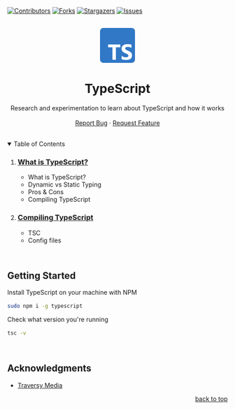 <div id="top"></div>

[![Contributors][contributors-shield]][contributors-url]
[![Forks][forks-shield]][forks-url]
[![Stargazers][stars-shield]][stars-url]
[![Issues][issues-shield]][issues-url]

<br />

<div align="center">
  <a href="https://github.com/coreyhellwege/typescript">
    <img src="images/Typescript_logo_2020.png" alt="Logo" width="80" height="80">
  </a>

<h1 align="center">TypeScript</h1>

  <p align="center">
    Research and experimentation to learn about TypeScript and how it works
    <br />
    <br />
    <a href="https://github.com/coreyhellwege/typescript/issues">Report Bug</a>
    ·
    <a href="https://github.com/coreyhellwege/typescript/issues">Request Feature</a>
  </p>
</div>

<br />

<!-- TABLE OF CONTENTS -->
<details open>
    <summary>Table of Contents</summary>
    <ol>
        <li>
            <h3><a href="/Foundations.md">What is TypeScript?</a></h3>
            <ul>
                <li>What is TypeScript?</li>
                <li>Dynamic vs Static Typing</li>
                <li>Pros & Cons</li>
                <li>Compiling TypeScript</li>
            </ul>
        </li>
        <li>
            <h3><a href="/CompilingTS.md">Compiling TypeScript</a></h3>
            <ul>
                <li>TSC</li>
                <li>Config files</li>
            </ul>
        </li>
    </ol>
</details>

<br />

## Getting Started

Install TypeScript on your machine with NPM

```sh
sudo npm i -g typescript
```

Check what version you're running

```sh
tsc -v
```

<br />

<!-- ACKNOWLEDGMENTS -->
## Acknowledgments

* [Traversy Media](https://www.youtube.com/watch?v=BCg4U1FzODs)

<p align="right"><a href="#top">back to top</a></p>

<!-- MARKDOWN LINKS & IMAGES -->
<!-- https://www.markdownguide.org/basic-syntax/#reference-style-links -->
[contributors-shield]: https://img.shields.io/github/contributors/coreyhellwege/typescript.svg?style=for-the-badge
[contributors-url]: https://github.com/coreyhellwege/typescript/graphs/contributors
[forks-shield]: https://img.shields.io/github/forks/coreyhellwege/typescript.svg?style=for-the-badge
[forks-url]: https://github.com/coreyhellwege/typescript/network/members
[stars-shield]: https://img.shields.io/github/stars/coreyhellwege/typescript.svg?style=for-the-badge
[stars-url]: https://github.com/coreyhellwege/typescript/stargazers
[issues-shield]: https://img.shields.io/github/issues/coreyhellwege/typescript.svg?style=for-the-badge
[issues-url]: https://github.com/coreyhellwege/typescript/issues
[license-shield]: https://img.shields.io/github/license/coreyhellwege/typescript.svg?style=for-the-badge